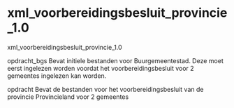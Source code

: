 # xml_voorbereidingsbesluit_provincie_1.0
xml_voorbereidingsbesluit_provincie_1.0

opdracht_bgs
Bevat initiele bestanden voor Buurgemeentestad.
Deze moet eerst ingelezen worden voordat het voorbereidingsbesluit voor 2 gemeentes ingelezen kan worden.

opdracht
Bevat de bestanden voor het voorbereidingsbesluit van de provincie Provincieland voor 2 gemeentes

